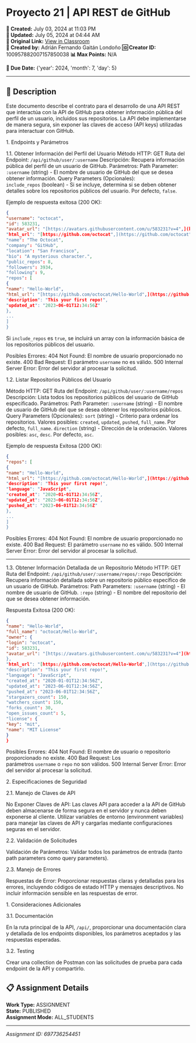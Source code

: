 # Proyecto 21 | API REST de GitHub

**📅 Created:** July 03, 2024 at 11:03 PM  
**📅 Updated:** July 05, 2024 at 04:44 AM  
**🔗 Original Link:** [View in Classroom](https://classroom.google.com/c/Njk1MDgxNzAyMTIx/a/Njk3NzM2MjU0NDUx/details)  
**👤 Created by:** Adrián Fernando Gaitán Londoño
**🆔 Creator ID:** 100957882007157850038
**📊 Max Points:** N/A  

**📅 Due Date:** {'year': 2024, 'month': 7, 'day': 5}

---

## 📝 Description

Este documento describe el contrato para el desarrollo de una API REST que interactúa con la API de GitHub para obtener información pública del perfil de un usuario, incluidos sus repositorios. La API debe implementarse de manera segura, sin exponer las claves de acceso (API keys) utilizadas para interactuar con GitHub.

1. Endpoints y Parámetros

1.1. Obtener Información del Perfil del Usuario
Método HTTP: GET
Ruta del Endpoint: `/api/github/user/:username`
Descripción: Recupera información pública del perfil de un usuario de GitHub.
Parámetros:
Path Parameter:
`:username` (string) - El nombre de usuario de GitHub del que se desea obtener información.
Query Parameters (Opcionales):
`include_repos` (boolean) - Si se incluye, determina si se deben obtener detalles sobre los repositorios públicos del usuario. Por defecto, `false`.

Ejemplo de respuesta exitosa (200 OK):
```json
{
"username": "octocat",
"id": 583231,
"avatar_url": "[https://avatars.githubusercontent.com/u/583231?v=4",](https://avatars.githubusercontent.com/u/583231?v=4",)
"html_url": "[https://github.com/octocat",](https://github.com/octocat",)
"name": "The Octocat",
"company": "GitHub",
"location": "San Francisco",
"bio": "A mysterious character.",
"public_repos": 8,
"followers": 3934,
"following": 9,
"repos": [
{
"name": "Hello-World",
"html_url": "[https://github.com/octocat/Hello-World",](https://github.com/octocat/Hello-World",)
"description": "This your first repo!",
"updated_at": "2023-06-01T12:34:56Z"
},
...
]
}
```
Si `include_repos` es `true`, se incluirá un array con la información básica de los repositorios públicos del usuario.

Posibles Errores:
404 Not Found: El nombre de usuario proporcionado no existe.
400 Bad Request: El parámetro `username` no es válido.
500 Internal Server Error: Error del servidor al procesar la solicitud.

1.2. Listar Repositorios Públicos del Usuario

Método HTTP: GET
Ruta del Endpoint: `/api/github/user/:username/repos`
Descripción: Lista todos los repositorios públicos del usuario de GitHub especificado.
Parámetros:
Path Parameter:
`:username` (string) - El nombre de usuario de GitHub del que se desea obtener los repositorios públicos.
Query Parameters (Opcionales):
`sort` (string) - Criterio para ordenar los repositorios. Valores posibles: `created`, `updated`, `pushed`, `full_name`. Por defecto, `full_name`.
`direction` (string) - Dirección de la ordenación. Valores posibles: `asc`, `desc`. Por defecto, `asc`.

Ejemplo de respuesta Exitosa (200 OK):
```json
{
"repos": [
{
"name": "Hello-World",
"html_url": "[https://github.com/octocat/Hello-World",](https://github.com/octocat/Hello-World",)
"description": "This your first repo!",
"language": "JavaScript",
"created_at": "2020-01-01T12:34:56Z",
"updated_at": "2023-06-01T12:34:56Z",
"pushed_at": "2023-06-01T12:34:56Z"
},
...
]
}
```

Posibles Errores:
404 Not Found: El nombre de usuario proporcionado no existe.
400 Bad Request: El parámetro `username` no es válido.
500 Internal Server Error: Error del servidor al procesar la solicitud.

---

1.3. Obtener Información Detallada de un Repositorio
Método HTTP: GET
Ruta del Endpoint: `/api/github/user/:username/repos/:repo`
Descripción: Recupera información detallada sobre un repositorio público específico de un usuario de GitHub.
Parámetros:
Path Parameters:
`:username` (string) - El nombre de usuario de GitHub.
`:repo` (string) - El nombre del repositorio del que se desea obtener información.

Respuesta Exitosa (200 OK):
```json
{
"name": "Hello-World",
"full_name": "octocat/Hello-World",
"owner": {
"login": "octocat",
"id": 583231,
"avatar_url": "[https://avatars.githubusercontent.com/u/583231?v=4"](https://avatars.githubusercontent.com/u/583231?v=4")
},
"html_url": "[https://github.com/octocat/Hello-World",](https://github.com/octocat/Hello-World",)
"description": "This your first repo!",
"language": "JavaScript",
"created_at": "2020-01-01T12:34:56Z",
"updated_at": "2023-06-01T12:34:56Z",
"pushed_at": "2023-06-01T12:34:56Z",
"stargazers_count": 150,
"watchers_count": 150,
"forks_count": 30,
"open_issues_count": 5,
"license": {
"key": "mit",
"name": "MIT License"
}
}
```

Posibles Errores:
404 Not Found: El nombre de usuario o repositorio proporcionado no existe.
400 Bad Request: Los parámetros `username` o `repo` no son válidos.
500 Internal Server Error: Error del servidor al procesar la solicitud.

2. Especificaciones de Seguridad

2.1. Manejo de Claves de API

No Exponer Claves de API:
Las claves API para acceder a la API de GitHub deben almacenarse de forma segura en el servidor y nunca deben exponerse al cliente.
Utilizar variables de entorno (environment variables) para manejar las claves de API y cargarlas mediante configuraciones seguras en el servidor.

2.2. Validación de Solicitudes

Validación de Parámetros:
Validar todos los parámetros de entrada (tanto path parameters como query parameters).

2.3. Manejo de Errores

Respuestas de Error:
Proporcionar respuestas claras y detalladas para los errores, incluyendo códigos de estado HTTP y mensajes descriptivos.
No incluir información sensible en las respuestas de error.

1. Consideraciones Adicionales

3.1. Documentación

En la ruta principal de la API, `/api/`, proporcionar una documentación clara y detallada de los endpoints disponibles, los parámetros aceptados y las respuestas esperadas.

3.2. Testing

Crear una collection de Postman con las solicitudes de prueba para cada endpoint de la API y compartirlo.



## 📋 Assignment Details

**Work Type:** ASSIGNMENT  
**State:** PUBLISHED  
**Assignment Mode:** ALL_STUDENTS

---

*Assignment ID: 697736254451*
